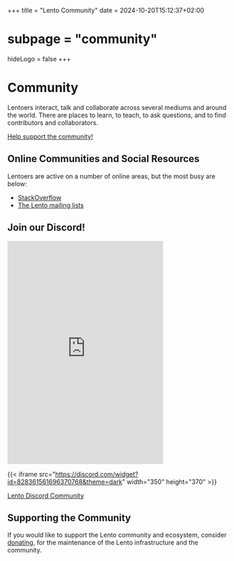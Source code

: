 +++
title = "Lento Community"
date = 2024-10-20T15:12:37+02:00
# subpage = "community"
hideLogo = false
+++

# Community

Lentoers interact, talk and collaborate across several mediums and around the world. There are places to learn, to teach, to ask questions, and to find contributors and collaborators.

[Help support the community!](https://github.com/sponsors/WilliamRagstad)

## Online Communities and Social Resources

Lentoers are active on a number of online areas, but the most busy are below:

- [StackOverflow](http://stackoverflow.com/questions/tagged?tagnames=lento)
- [The Lento mailing lists](mailing-lists/)

## Join our Discord!

<iframe src="https://discord.com/widget?id=828361561696370768&theme=dark" width="350" height="500" allowtransparency="true" frameborder="0" sandbox="allow-popups allow-popups-to-escape-sandbox allow-same-origin allow-scripts"></iframe>

{{< iframe src="https://discord.com/widget?id=828361561696370768&theme=dark" width="350" height="370" >}}

[Lento Discord Community](https://discord.gg/7pHmrvwcMV)

## Supporting the Community

If you would like to support the Lento community and ecosystem, consider [donating](https://github.com/sponsors/WilliamRagstad), for the maintenance of the Lento infrastructure and the community.
